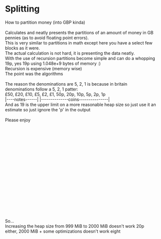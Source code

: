 # Splitting<br>
How to partition money (into GBP kinda)<br>
<br>
Calculates and neatly presents the partitions of an amount of money in GB pennies (as to avoid floating point errors).<br>
This is very similar to partitions in math except here you have a select few blocks as it were.<br>
The actual calculation is not hard, it is presenting the data neatly.<br>
With the use of recursion partitions become simple and can do a whopping 19p, yes 19p using 1.048e+9 bytes of memory :)<br>
Recursion is expensive (memory wise)<br>
The point was the algorithms<br>
<br>
The reason the denominations are 5, 2, 1 is because in britain denominations follow a 5, 2, 1 patter:<br>
£50, £20, £10, £5, £2, £1, 50p, 20p, 10p, 5p, 2p, 1p<br>
|----notes------|  |--------------coins---------------|<br>
And as 19 is the upper limit on a more reasonable heap size so just use it an estimate so just ignore the 'p' in the output<br>
<br>
Please enjoy



<br><br><br><br><br><br><br><br><br><br><br><br><br><br><br><br><br>

So...<br>
Increasing the heap size from 999 MiB to 2000 MiB doesn't work 20p either, 2000 MiB + some optimizations doesn't work eight
